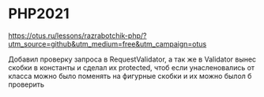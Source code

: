 # PHP2021

https://otus.ru/lessons/razrabotchik-php/?utm_source=github&utm_medium=free&utm_campaign=otus

Добавил проверку запроса в RequestValidator, а так же в Validator вынес скобки в константы и сделал их 
protected, чтоб если унасленовались от класса можно было поменять на фигурные скобки и их можно былол б
проверить